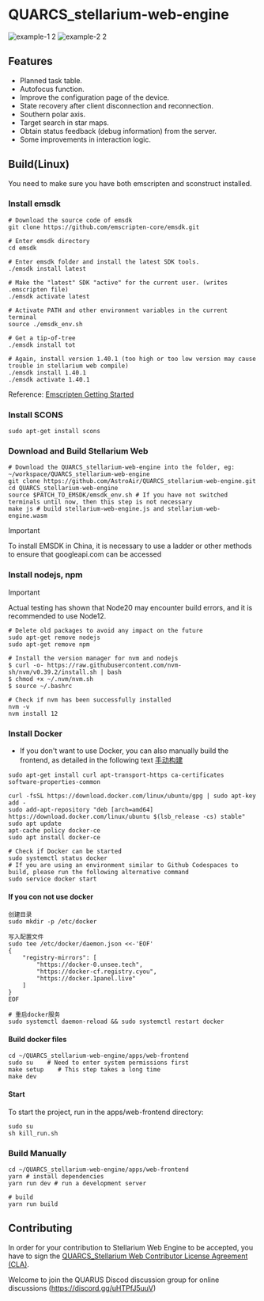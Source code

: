 # QUARCS_stellarium-web-engine

![example-1 2](https://github.com/QHYCCD-QUARCS/QUARCS_stellarium-web-engine/assets/158538628/1fdb2fc3-7b6b-42fb-ba9e-bc4cf6f613a1)
![example-2 2](https://github.com/QHYCCD-QUARCS/QUARCS_stellarium-web-engine/assets/158538628/7ad24990-f259-4396-bb94-e56f6f94abc3)

## Features

- Planned task table.
- Autofocus function.
- Improve the configuration page of the device.
- State recovery after client disconnection and reconnection.
- Southern polar axis.
- Target search in star maps.
- Obtain status feedback (debug information) from the server.
- Some improvements in interaction logic.

## Build(Linux)

You need to make sure you have both emscripten and sconstruct installed.

### Install emsdk

```shell
# Download the source code of emsdk
git clone https://github.com/emscripten-core/emsdk.git

# Enter emsdk directory
cd emsdk
        
# Enter emsdk folder and install the latest SDK tools.
./emsdk install latest
        
# Make the "latest" SDK "active" for the current user. (writes .emscripten file)
./emsdk activate latest
        
# Activate PATH and other environment variables in the current terminal
source ./emsdk_env.sh
        
# Get a tip-of-tree
./emsdk install tot
        
# Again, install version 1.40.1 (too high or too low version may cause trouble in stellarium web compile)
./emsdk install 1.40.1
./emsdk activate 1.40.1
```

Reference: [Emscripten Getting Started](https://emscripten.org/docs/getting_started/downloads.html#)

### Install SCONS

```shell
sudo apt-get install scons
```

### Download and Build Stellarium Web

```shell
# Download the QUARCS_stellarium-web-engine into the folder, eg: ~/workspace/QUARCS_stellarium-web-engine
git clone https://github.com/AstroAir/QUARCS_stellarium-web-engine.git
cd QUARCS_stellarium-web-engine
source $PATCH_TO_EMSDK/emsdk_env.sh # If you have not switched terminals until now, then this step is not necessary
make js # build stellarium-web-engine.js and stellarium-web-engine.wasm
```

> [!IMPORTANT]
> To install EMSDK in China, it is necessary to use a ladder or other methods to ensure that googleapi.com can be accessed

### Install nodejs, npm

> [!IMPORTANT]
> Actual testing has shown that Node20 may encounter build errors, and it is recommended to use Node12.

```shell
# Delete old packages to avoid any impact on the future
sudo apt-get remove nodejs
sudo apt-get remove npm

# Install the version manager for nvm and nodejs
$ curl -o- https://raw.githubusercontent.com/nvm-sh/nvm/v0.39.2/install.sh | bash
$ chmod +x ~/.nvm/nvm.sh
$ source ~/.bashrc

# Check if nvm has been successfully installed
nvm -v
nvm install 12
```

### Install Docker

- If you don't want to use Docker, you can also manually build the frontend, as detailed in the following text [手动构建](#build-manually)

```shell
sudo apt-get install curl apt-transport-https ca-certificates software-properties-common
        
curl -fsSL https://download.docker.com/linux/ubuntu/gpg | sudo apt-key add -
sudo add-apt-repository "deb [arch=amd64] https://download.docker.com/linux/ubuntu $(lsb_release -cs) stable"
sudo apt update
apt-cache policy docker-ce
sudo apt install docker-ce
        
# Check if Docker can be started
sudo systemctl status docker
# If you are using an environment similar to Github Codespaces to build, please run the following alternative command
sudo service docker start
```

#### If you con not use docker
```shell
创建目录
sudo mkdir -p /etc/docker

写入配置文件
sudo tee /etc/docker/daemon.json <<-'EOF'
{
    "registry-mirrors": [
    	"https://docker-0.unsee.tech",
        "https://docker-cf.registry.cyou",
        "https://docker.1panel.live"
    ]
}
EOF

# 重启docker服务
sudo systemctl daemon-reload && sudo systemctl restart docker
```

#### Build docker files

```shell
cd ~/QUARCS_stellarium-web-engine/apps/web-frontend
sudo su    # Need to enter system permissions first
make setup    # This step takes a long time
make dev
```

#### Start

To start the project, run in the apps/web-frontend directory:

```shell
sudo su
sh kill_run.sh
```

### Build Manually

```shell
cd ~/QUARCS_stellarium-web-engine/apps/web-frontend
yarn # install dependencies
yarn run dev # run a development server

# build
yarn run build
```

## Contributing

In order for your contribution to Stellarium Web Engine to be accepted, you have to sign the
[QUARCS_Stellarium Web Contributor License Agreement (CLA)](doc/cla/sign-cla.md).

Welcome to join the QUARUS Discod discussion group for online discussions (<https://discord.gg/uHTPfJ5uuV>)

